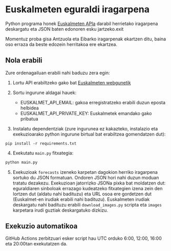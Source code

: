# Euskalmeten eguraldi iragarpena

Python programa honek [Euskalmeten APIa](https://opendata.euskadi.eus/api-euskalmet/-/how-to-use-meteo-rest-services/) darabil herrietako iragarpena deskargatu eta JSON baten edonoren esku jartzeko.exit

Momentuz proba gisa Antzuola eta Eibarko iragarpenak ekartzen ditu, baina oso erraza da beste edozein herritakoa ere ekartzea.

## Nola erabili

Zure ordenagailuan erabili nahi baduzu zera egin:

1. Lortu API erabiltzeko gako bat [Euskalmeten webgunetik](https://opendata.euskadi.eus/api-euskalmet/-/api-de-euskalmet/)

2. Sortu ingurune aldagai hauek:

   - EUSKALMET_API_EMAIL: gakoa erregistratzeko erabili duzun eposta helbidea
   - EUSKALMET_API_PRIVATE_KEY: Euskalmetek emandako gako pribatua

3. Instalatu dependentziak (zure ingurunea ez kakazteko, instalazio eta exekuzioarako python ingurune birtual bat erabiltzea gomendatzen dut):

```
pip install -r requirements.txt
```

4. Exekutatu `main.py` fitxategia:

```bash
python main.py
```

5. Exekuzioak `forecasts` izeneko karpetan dagokion herriko iragarpena sortuko du JSON formatuan. Ondoren JSON hori nahi duzun moduan tratatu dezakezu. Exekuzioan jatorrizko JSONa pixka bat moldatzen dut: eguraldiaren sinboloak errazago kudeatzeko fitxategien izena zein den lortzen dut (aldatu nahi badituzu) eta URL osoa ere gordetzen dut (Euskalmet-en irudiak erabili nahi badituzu). Euskalmeten irudiak deskargatu nahi badituzu erabili `download_images.py` scripta eta `images` karpetara irudi guztiak deskargatuko dizkizu.

## Exekuzio automatikoa

GitHub Actions zerbitzuari esker script hau UTC orduko 6:00, 12:00, 16:00 eta 20:00tan exekutatzen da.
